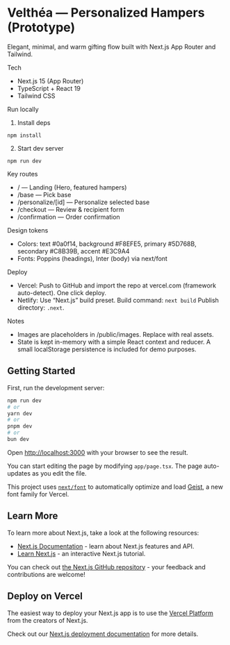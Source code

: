 Velthéa — Personalized Hampers (Prototype)
================================================

Elegant, minimal, and warm gifting flow built with Next.js App Router and Tailwind.

Tech
- Next.js 15 (App Router)
- TypeScript + React 19
- Tailwind CSS

Run locally

1) Install deps

```
npm install
```

2) Start dev server

```
npm run dev
```

Key routes
- / — Landing (Hero, featured hampers)
- /base — Pick base
- /personalize/[id] — Personalize selected base
- /checkout — Review & recipient form
- /confirmation — Order confirmation

Design tokens
- Colors: text #0a0f14, background #F8EFE5, primary #5D768B, secondary #C8B39B, accent #E3C9A4
- Fonts: Poppins (headings), Inter (body) via next/font

Deploy
- Vercel: Push to GitHub and import the repo at vercel.com (framework auto-detect). One click deploy.
- Netlify: Use “Next.js” build preset. Build command: `next build` Publish directory: `.next`.

Notes
- Images are placeholders in /public/images. Replace with real assets.
- State is kept in-memory with a simple React context and reducer. A small localStorage persistence is included for demo purposes.

## Getting Started

First, run the development server:

```bash
npm run dev
# or
yarn dev
# or
pnpm dev
# or
bun dev
```

Open [http://localhost:3000](http://localhost:3000) with your browser to see the result.

You can start editing the page by modifying `app/page.tsx`. The page auto-updates as you edit the file.

This project uses [`next/font`](https://nextjs.org/docs/app/building-your-application/optimizing/fonts) to automatically optimize and load [Geist](https://vercel.com/font), a new font family for Vercel.

## Learn More

To learn more about Next.js, take a look at the following resources:

- [Next.js Documentation](https://nextjs.org/docs) - learn about Next.js features and API.
- [Learn Next.js](https://nextjs.org/learn) - an interactive Next.js tutorial.

You can check out [the Next.js GitHub repository](https://github.com/vercel/next.js) - your feedback and contributions are welcome!

## Deploy on Vercel

The easiest way to deploy your Next.js app is to use the [Vercel Platform](https://vercel.com/new?utm_medium=default-template&filter=next.js&utm_source=create-next-app&utm_campaign=create-next-app-readme) from the creators of Next.js.

Check out our [Next.js deployment documentation](https://nextjs.org/docs/app/building-your-application/deploying) for more details.
